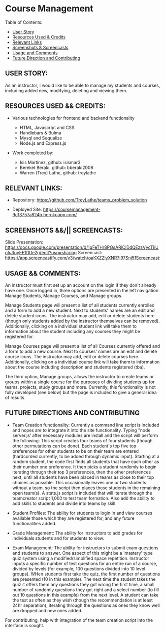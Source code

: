 # Course Management
Table of Contents:
- [User Story](#user-story)
- [Resources Used & Credits](#resources-user--credits)
- [Relevant Links](#relevant-links)
- [Screenshots & Screencasts](#screenshots--screencasts)
- [Usage and Comments](#usage--comments)
- [Future Direction and Contributing](#future-directions-and-contributing)


## USER STORY:

As an instructor, I would like to be able to manage my students and courses, including added new, modifying, deleting and viewing them.

## RESOURCES USED && CREDITS:
- Various technologies for frontend and backend functionality
    - HTML, Javascript and CSS
    - Handlebars & Bulma
    - Mysql and Sequalize
    - Node.js and Express.js

- Work completed by:
    - Isis Martinez, github: isismar3
    - Bereket Beraki, github: bberaki2008
    - Warren (Trey) Lathe,  github: treylathe


## RELEVANT LINKS:
- Repository: https://github.com/TreyLathe/teams_problem_solution

- Deployed Site: https://coursemanagement-9c13757a824b.herokuapp.com/

## SCREENSHOTS &&/|| SCREENCASTS:

Slide Presentation: 
https://docs.google.com/presentation/d/1gFeTHr8PGsARlCIDdQEzzVycTIiUo5JtuyEE1I1De2g/edit?usp=sharing
Screencast:
https://app.screencastify.com/v3/watch/oaKXZZiyXNR7l97Snj51Screencast:



## USAGE && COMMENTS:

An instructor must first set up an account on the login if they don't already have one. Once logged in, three options are presented in the left navigation: Manage Students, Manage Courses, and Manage groups. 

Manage Students page will present a list of all students currently enrolled and a form to add a new student. Next to students' names are an edit and delete student icons. The instructor may add, edit or delete students here (though only students added by the instructor themselves can be removed). Additionally, clicking on a individual student link will take them to information about the student including any courses they might be registered for. 

Manage Courses page will present a list of all Courses currently offered and a form to add a new course. Next to courses' names are an edit and delete course icons. The instructor may add, edit or delete courses here. Additionally, clicking on a individual course link will take them to information about the course including description and students registered (tba). 

The third option, Manage groups, allows the instructor to create teams or groups within a single course for the purposes of dividing students up for teams, projects, study groups and more. Currently, this functionality is not fully developed (see below) but the page is included to give a general idea of results. 


## FUTURE DIRECTIONS AND CONTRIBUTING

- Team Creation functionality: 
Currently a command line script is included and hopes are to integrate it into the site functionality. Typing "node server.js' after necessary modules are install and the script will perform the following:
This script creates four teams of four students (though other permutations can be done). Each student's top five top preferences for other students to be on their team are entered (hardcorded currently, to be added through dynamic input). Starting at a random student, the code first finds all students that have each other as their number one preference. It then picks a student randomly to begin iterating through their top 3 preferences, then the other preferences next,  until all students have been placed in teams as close to their top choices as possible. This occasionally leaves one or two students without a team, so the script then places those students in the remaining open team(s). A stats.js script is included that will iterate through the teamcreator script 1,000 to test team formation.
Also add the ability to add skills to students and divide into teams by skill. 

- Student Profiles:
    The ability for students to login in and view courses available  those which they are registered for, and any future functionalities added. 

- Grade Management:
    The ability for instructors to add grades for individuals students and for students to view.

- Exam Management:
    The ability for instructors to submit exam questions and students to answer. 
    One aspect of this might be a 'mastery' type quiz system using a modified/simplified space repetition. Instructor inputs a specific number of test questions for an entire run of a course, divided by levels (for example, 100 questions divided into 10 level groups). WHen students first take the quiz, the first number of questions are presented (10 in this example). The next time the student takes the quiz it offers them any questions they got wrong the first time, a small number of randomly questions they got right and a select number (to fill out 10 questions in this example) from the next level. A student can take the test as often as they wish (though the recommendation is at least 24hr separation), iterating through the questions as ones they know well are dropped and new ones added. 

For contributing, help with integration of the team creation script into the interface is sought. 




